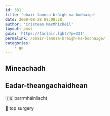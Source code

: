 ```yaml
---
id: 331
title: 'obair-lannsa bràigh na bodhaige'
date: 2009-08-28 09:08:28
author: 'Crìstean MacMhìcheil'
layout: post
guid: 'https://faclair.lgbt/?p=331'
permalink: /obair-lannsa-braigh-na-bodhaige/
categories:
    - gd
---
```


## Mìneachadh

## Eadar-theangachaidhean

&#x1f1ee;&#x1f1ea; barrmháinliacht

&#x1f3f4;&#xe0067;&#xe0062;&#xe0065;&#xe006e;&#xe0067;&#xe007f; top surgery